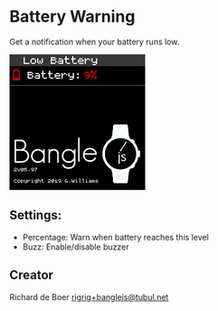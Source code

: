# Battery Warning

Get a notification when your battery runs low.

![Screenshot](screenshot.png)

## Settings:

* Percentage: Warn when battery reaches this level
* Buzz: Enable/disable buzzer

## Creator

Richard de Boer <rigrig+banglejs@tubul.net>
